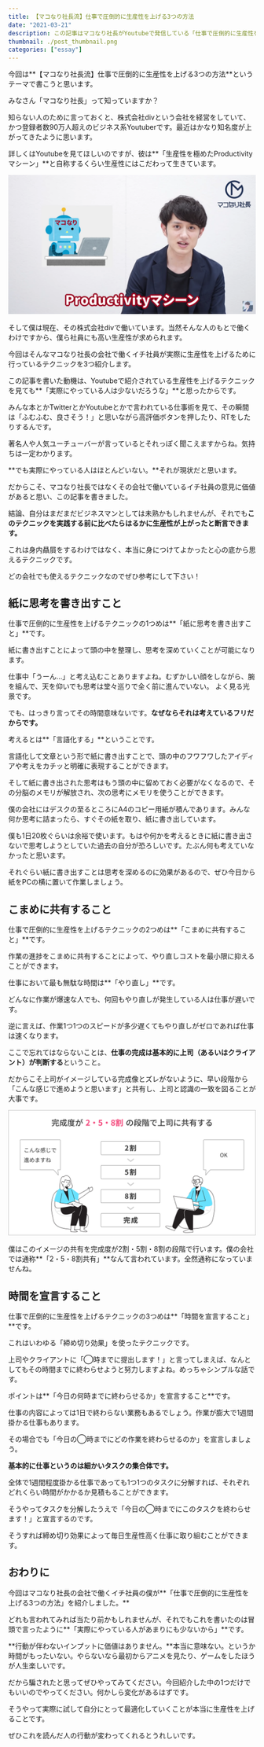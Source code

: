 ```yaml
---
title: 【マコなり社長流】仕事で圧倒的に生産性を上げる3つの方法
date: "2021-03-21"
description: この記事はマコなり社長がYoutubeで発信している「仕事で圧倒的に生産性を上げる方法」について株式会社divのイチ社員目線で書いた記事です。
thumbnail: ./post_thumbnail.png
categories: ["essay"]
---
```


今回は**【マコなり社長流】仕事で圧倒的に生産性を上げる3つの方法**というテーマで書こうと思います。

みなさん「マコなり社長」って知っていますか？

知らない人のために言っておくと、株式会社divという会社を経営をしていて、かつ登録者数90万人超えのビジネス系Youtuberです。最近はかなり知名度が上がってきたように思います。

詳しくはYoutubeを見てほしいのですが、彼は**「生産性を極めたProductivityマシーン」**と自称するくらい生産性にはこだわって生きています。

![マコなり社長がProductivityマシーンと言っている画像](./productivity_machine.png)

そして僕は現在、その株式会社divで働いています。当然そんな人のもとで働くわけですから、僕ら社員にも高い生産性が求められます。

今回はそんなマコなり社長の会社で働くイチ社員が実際に生産性を上げるために行っているテクニックを3つ紹介します。

この記事を書いた動機は、Youtubeで紹介されている生産性を上げるテクニックを見ても**「実際にやっている人は少ないだろうな」**と思ったからです。

みんな本とかTwitterとかYoutubeとかで言われている仕事術を見て、その瞬間は「ふむふむ、良さそう！」と思いながら高評価ボタンを押したり、RTをしたりするんです。

著名人や人気ユーチューバーが言っているとそれっぽく聞こえますからね。気持ちは一定わかります。

**でも実際にやっている人はほとんどいない。**それが現状だと思います。

だからこそ、マコなり社長ではなくその会社で働いているイチ社員の意見に価値があると思い、この記事を書きました。

結論、自分はまだまだビジネスマンとしては未熟かもしれませんが、それでも**このテクニックを実践する前に比べたらはるかに生産性が上がったと断言できます。**

これは身内贔屓をするわけではなく、本当に身につけてよかったと心の底から思えるテクニックです。

どの会社でも使えるテクニックなのでぜひ参考にして下さい！

<!-- 今回は**【マコなり社長流】仕事で圧倒的に生産性を上げる3つの方法**というテーマで書こうと思います。

現在、僕は株式会社divという会社で働いています。

知らない人のほうが多いと思いますが、もしかしたら**「マコなり社長」**というビジネス系Youtuberは聞いたことがある人もいるかもしれません。

株式会社divはそのマコなり社長が経営している会社です。

詳しくはYoutubeを見てほしいのですが、彼は自分のことを**「生産性を極めたProductivityマシーン」**と言うくらい生産性にはこだわって生きています。

![マコなり社長がProductivityマシーンと言っている画像](./productivity_machine.png)

そんな人のもとで働くわけですから当然ぼくら社員にも高い生産性が求められます。

今回はそんな**マコなり社長の会社で働くイチ社員の僕が実際に生産性を上げるために行っているテクニックを3つ紹介します。**

決して自分のことを圧倒的な生産性を誇るビジネスマンと言いませんが、それでもこのテクニックを実践する前に比べたらはるかに生産性が上がったと断言できます。

これは身内贔屓をするわけではなく、本当に身につけてよかったと心の底から思えるテクニックです。

どの会社でも使えるテクニックなのでぜひ参考にして下さい！ -->

## 紙に思考を書き出すこと

仕事で圧倒的に生産性を上げるテクニックの1つめは**「紙に思考を書き出すこと」**です。

紙に書き出すことによって頭の中を整理し、思考を深めていくことが可能になります。

仕事中「うーん...」と考え込むことありますよね。むずかしい顔をしながら、腕を組んで、天を仰いでも思考は堂々巡りで全く前に進んでいない。
よく見る光景です。

でも、はっきり言ってその時間意味ないです。**なぜならそれは考えているフリだからです。**

考えるとは**「言語化する」**ということです。

言語化して文章という形で紙に書き出すことで、頭の中のフワフワしたアイディアや考えをカチッと明確に表現することができます。

そして紙に書き出された思考はもう頭の中に留めておく必要がなくなるので、その分脳のメモリが解放され、次の思考にメモリを使うことができます。

僕の会社にはデスクの至るところにA4のコピー用紙が積んであります。みんな何か思考に詰まったら、すぐその紙を取り、紙に書き出しています。

僕も1日20枚ぐらいは余裕で使います。もはや何かを考えるときに紙に書き出さないで思考しようとしていた過去の自分が恐ろしいです。たぶん何も考えていなかったと思います。

それぐらい紙に書き出すことは思考を深めるのに効果があるので、ぜひ今日から紙をPCの横に置いて作業しましょう。

## こまめに共有すること
仕事で圧倒的に生産性を上げるテクニックの2つめは**「こまめに共有すること」**です。

作業の進捗をこまめに共有することによって、やり直しコストを最小限に抑えることができます。

仕事において最も無駄な時間は**「やり直し」**です。

どんなに作業が爆速な人でも、何回もやり直しが発生している人は仕事が遅いです。

逆に言えば、作業1つ1つのスピードが多少遅くてもやり直しがゼロであれば仕事は速くなります。

ここで忘れてはならないことは、**仕事の完成は基本的に上司（あるいはクライアント）が判断する**ということ。

だからこそ上司がイメージしている完成像とズレがないように、早い段階から「こんな感じで進めようと思います」と共有し、上司と認識の一致を図ることが大事です。

![2・5・8割共有をしている画像](./share_frequently.png)

僕はこのイメージの共有を完成度が2割・5割・8割の段階で行います。僕の会社では通称**「2・5・8割共有」**なんて言われています。全然通称になっていませんね。

## 時間を宣言すること
仕事で圧倒的に生産性を上げるテクニックの3つめは**「時間を宣言すること」**です。

これはいわゆる「締め切り効果」を使ったテクニックです。

上司やクライアントに「◯時までに提出します！」と言ってしまえば、なんとしてもその時間までに終わらせようと努力しますよね。めっちゃシンプルな話です。

ポイントは**「今日の何時までに終わらせるか」を宣言すること**です。

仕事の内容によっては1日で終わらない業務もあるでしょう。作業が膨大で1週間掛かる仕事もあります。

その場合でも「今日の◯時までにどの作業を終わらせるのか」を宣言しましょう。

**基本的に仕事というのは細かいタスクの集合体です。**

全体で1週間程度掛かる仕事であっても1つ1つのタスクに分解すれば、それぞれどれくらい時間がかかるか見積もることができます。

そうやってタスクを分解したうえで「今日の◯時までにこのタスクを終わらせます！」と宣言するのです。

そうすれば締め切り効果によって毎日生産性高く仕事に取り組むことができます。

## おわりに
今回はマコなり社長の会社で働くイチ社員の僕が**「仕事で圧倒的に生産性を上げる3つの方法」を紹介しました。**

どれも言われてみれば当たり前かもしれませんが、それでもこれを書いたのは冒頭で言ったように**「実際にやっている人があまりにも少ないから」**です。

**行動が伴わないインプットに価値はありません。**本当に意味ない。というか時間がもったいない。やらないなら最初からアニメを見たり、ゲームをしたほうが人生楽しいです。

だから騙されたと思ってぜひやってみてください。今回紹介した中の1つだけでもいいのでやってください。何かしら変化があるはずです。

そうやって実際に試して自分にとって最適化していくことが本当に生産性を上げることです。

ぜひこれを読んだ人の行動が変わってくれるとうれしいです。
